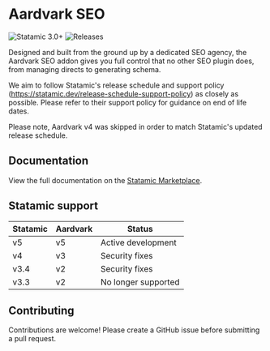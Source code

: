 # Aardvark SEO

![Statamic 3.0+](https://img.shields.io/badge/Statamic-3.0+-FF269E?style=for-the-badge&link=https://statamic.com)
![Releases](https://img.shields.io/github/release/WithCandour/statamic-aardvark-seo?style=for-the-badge&link=https://github.com/WithCandour/statamic-aardvark-seo/releases)

Designed and built from the ground up by a dedicated SEO agency, the Aardvark SEO addon gives you full control that no other SEO plugin does, from managing directs to generating schema.

We aim to follow Statamic's release schedule and support policy (https://statamic.dev/release-schedule-support-policy) as closely as possible. Please refer to their support policy for guidance on end of life dates.

Please note, Aardvark v4 was skipped in order to match Statamic's updated release schedule.

## Documentation
View the full documentation on the [Statamic Marketplace](https://statamic.com/addons/candour/aardvark-seo/docs).

## Statamic support

| Statamic     | Aardvark               | Status                 |
| -----------  | ---------------------- | ---------------------- |
| v5           | v5                     | Active development     |
| v4           | v3                     | Security fixes         |
| v3.4         | v2                     | Security fixes         |
| v3.3         | v2                     | No longer supported    |


## Contributing

Contributions are welcome! Please create a GitHub issue before submitting a pull request.